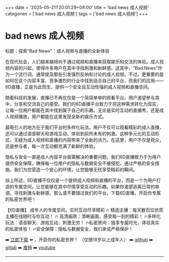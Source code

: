 +++
date = '2025-05-21T20:01:29+08:00'
title = 'bad news 成人视频'
categories = ['bad news 成人视频']
tags = ['bad news 成人视频']
+++

# bad news 成人视频

标题：探索“Bad News”：成人视频与直播的全新体验

在现代社会，人们越来越倾向于通过视频和直播来获取娱乐和交流的体验。成人视频内容的兴起，使得许多用户在其中寻找刺激和新鲜感。这其中，“Bad News”作为一个流行词，通常提及那些引发强烈反响和讨论的成人视频。不过，更重要的是如何在这个内容丰富、竞争激烈的行业中找到适合自己的平台，而我们的应用——6D直播，正是为此而生，提供一个安全且互动性强的成人视频和直播空间。

随着科技的发展，直播已不再仅仅是一个简简单单的观看平台。用户渴望参与其中，分享和交流自己的感受。我们的6D直播平台致力于将这种需求转化为现实，让每一位用户都能在其中找到属于自己的乐趣。无论是实时互动的直播秀，还是成人视频播放，用户都能在这里发现全新的娱乐方式。

最吸引人的地方在于我们平台的多样化玩法。用户不仅可以观看精彩的成人直播，还可以通过语音聊天和游戏互动，体验到前所未有的刺激。这种多元化的互动形式，无疑为成人视频和直播的内容带来了全新的活力。在这里，用户不仅是观众，还是参与者，每一次互动都充满了新鲜的体验。

隐私与安全一直是成人内容平台亟需解决的重要问题。我们6D直播致力于为用户提供安全保障，确保每一位用户的隐私与数据安全不被侵犯。通过严格的安全措施，我们为您营造一个安心的环境，让您能够无忧享受精彩的瞬间。

综上所述，6D直播不仅仅是一个提供成人视频和直播的平台，而是一个为用户打造的专属空间，让您能够在其中尽情享受互动的乐趣。如果你渴望逃离日常的单调，寻找刺激与新鲜感，那么请不要错过我们的平台。下载6D直播，开启你专属的私密世界吧！

【6D直播】
成年人的专属空间，实时互动尽享精彩
🔥 精选主播：每天数百位优质主播在线随时与你互动！
🔥 高清画质：清晰画面，感受每一刻的精彩！
🔥多样化玩法：语音聊天、游戏互动，刺激无穷！
🔥私密房间：独享专属时光，体验真实的私密体验！
🔥安全保障：隐私与数据安全，我们承诺严格保护！

➡️ [立即下载](https://down123.s3.ap-east-1.amazonaws.com/index.html?channelCode=blog) ⬅️ ，开启你的私密世界！
（仅限18岁以上成年人）
➡️ [github](https://aldult-live.github.io/)
➡️ [gitlab](https://seo-09598d.gitlab.io/)
➡️ [推特](https://x.com/wegame33)
➡️ [youtube](https://www.youtube.com/@6Dlive)

---
